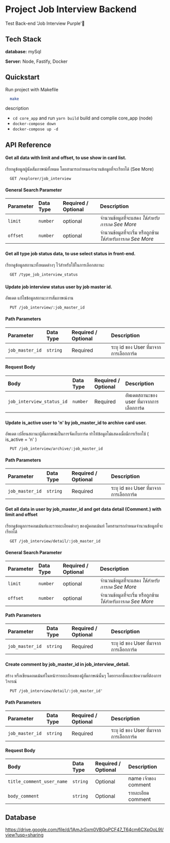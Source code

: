 
# Project Job Interview Backend

Test Back-end 'Job Interview Purple'🚀

    
## Tech Stack

**database:** mySql

**Server:** Node, Fastify, Docker

## Quickstart

Run project with Makefile

```bash
  make
```
description
-  `cd core_app` and run `yarn build` build and complie core_app (node)
- `docker-compose down`
- `docker-compose up -d`


## API Reference

#### Get all data with limit and offset, to use show in card list.
  เรียกดูข้อมูลผู้นัดสัมภาษณ์ทั้งหมด โดยสามารถกำหนดจำนวนข้อมูลที่จะเรียกได้ (See More)

```http
  GET /explorer/job_interview
```

#### General Search Parameter
| Parameter | Data Type  | Required / Optional    | Description      |
| :-------- | :------- | :------------- | :------------------------- |
| `limit` | `number` | optional    |  จำนวนข้อมูลที่จะแสดง *ใช้สำหรับการกด See More* |
| `offset` | `number` | optional    |  จำนวนข้อมูลที่จะเริ่ม หรือถูกข้าม *ใช้สำหรับการกด See More*|

###
#### Get all type job status data, to use select status in front-end.
  เรียกดูข้อมูลสถานะทั้งหมดต่างๆ ไว้สำหรับใช้ในการเลือกสถานะ

```http
  GET /type_job_interview_status
```
###

#### Update job interview status user by job master id.
  อัพเดต แก้ไขข้อมูลสถานะการสัมภาษณ์งาน
```http
  PUT /job_interview/:job_master_id
```
#### Path Parameters
| Parameter | Data Type  | Required / Optional    | Description      |
| :-------- | :------- | :------------- | :------------------------- |
| `job_master_id` | `string` | Required    |  ระบุ id ของ User ที่มาจากการเลือกการ์ด |

#### Request Body
| Body | Data Type  | Required / Optional    | Description      |
| :-------- | :------- | :------------- | :------------------------- |
| `job_interview_status_id` | `number` | Required    |  อัพเดตสถานะของ user ที่มาจากการเลือกการ์ด |

###

#### Update is_active user to 'n' by job_master_id to archive card user.
  อัพเดต เปลี่ยนสถานะผู้สัมภาษณ์เป็นการจัดเก็บการ์ด ทำให้ข้อมูลไม่แสดงเมื่อมีการเรียกใช้ ( is_active = 'n' )
```http
  PUT /job_interview/archive/:job_master_id
```
#### Path Parameters
| Parameter | Data Type  | Required / Optional    | Description      |
| :-------- | :------- | :------------- | :------------------------- |
| `job_master_id` | `string` | Required    |  ระบุ id ของ User ที่มาจากการเลือกการ์ด |

###

#### Get all data in user by job_master_id and get data detail (Comment.) with limit and offset
  เรียกดูข้อมูลการคอมเม้นท์และรายละเอียดต่างๆ ของผู้คอมเม้นท์ โดยสามารถกำหนดจำนวนข้อมูลที่จะเรียกได้
```http
  GET /job_interview/detail/:job_master_id
```
#### General Search Parameter
| Parameter | Data Type  | Required / Optional    | Description      |
| :-------- | :------- | :------------- | :------------------------- |
| `limit` | `number` | optional    |  จำนวนข้อมูลที่จะแสดง *ใช้สำหรับการกด See More* |
| `offset` | `number` | optional    |  จำนวนข้อมูลที่จะเริ่ม หรือถูกข้าม *ใช้สำหรับการกด See More*|

#### Path Parameters
| Parameter | Data Type  | Required / Optional    | Description      |
| :-------- | :------- | :------------- | :------------------------- |
| `job_master_id` | `string` | Required    |  ระบุ id ของ User ที่มาจากการเลือกการ์ด |

###

#### Create comment by job_master_id in job_interview_detail.
  สร้าง หรือเขียนคอมเม้นท์ในหน้ารายละเอียดของผู้สัมภาษณ์นั้นๆ โดยกรอกชื่อและข้อความที่ต้องการวิจารณ์
```http
  PUT /job_interview/detail/:job_master_id'
```
#### Path Parameters
| Parameter | Data Type  | Required / Optional    | Description      |
| :-------- | :------- | :------------- | :------------------------- |
| `job_master_id` | `string` | Required    |  ระบุ id ของ User ที่มาจากการเลือกการ์ด |

#### Request Body
| Body | Data Type  | Required / Optional    | Description      |
| :-------- | :------- | :------------- | :------------------------- |
| `title_comment_user_name` | `string` | Optional    |  name เจ้าของ comment |
| `body_comment` | `string` | Optional    |  รายละเอียด comment |



## Database
https://drive.google.com/file/d/1AmJrGxm0VBOqPCF47_T64cm6CXpOoL9I/view?usp=sharing
